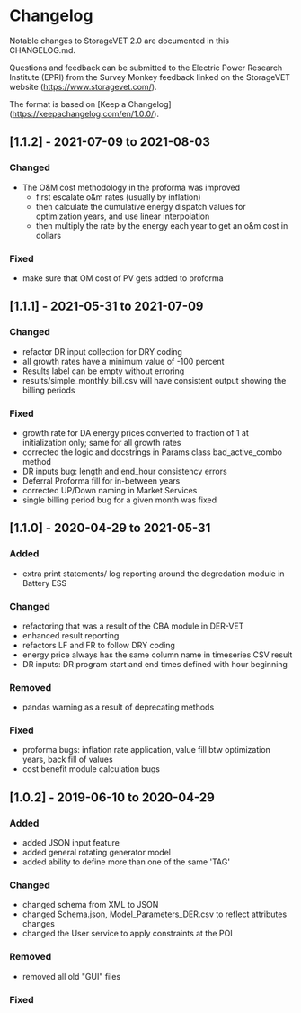 # Changelog
Notable changes to StorageVET 2.0 are documented in this CHANGELOG.md.

Questions and feedback can be submitted to the Electric Power Research Institute (EPRI) from the Survey Monkey feedback linked on the StorageVET website (https://www.storagevet.com/).

The format is based on [Keep a Changelog] (https://keepachangelog.com/en/1.0.0/).

## [1.1.2] - 2021-07-09 to 2021-08-03
### Changed
- The O&M cost methodology in the proforma was improved
  - first escalate o&m rates (usually by inflation)
  - then calculate the cumulative energy dispatch values for optimization years, and use linear interpolation
  - then multiply the rate by the energy each year to get an o&m cost in dollars

### Fixed
- make sure that OM cost of PV gets added to proforma

## [1.1.1] - 2021-05-31 to 2021-07-09
### Changed
- refactor DR input collection for DRY coding
- all growth rates have a minimum value of -100 percent
- Results label can be empty without erroring
- results/simple_monthly_bill.csv will have consistent output showing the billing periods

### Fixed
- growth rate for DA energy prices converted to fraction of 1 at initialization only; same for all growth rates
- corrected the logic and docstrings in Params class bad_active_combo method
- DR inputs bug: length and end_hour consistency errors
- Deferral Proforma fill for in-between years
- corrected UP/Down naming in Market Services
- single billing period bug for a given month was fixed

## [1.1.0] - 2020-04-29 to 2021-05-31
### Added
- extra print statements/ log reporting around the degredation module in Battery ESS

### Changed
- refactoring that was a result of the CBA module in DER-VET
- enhanced result reporting
- refactors LF and FR to follow DRY coding
- energy price always has the same column name in timeseries CSV result
- DR inputs: DR program start and end times defined with hour beginning

### Removed
- pandas warning as a result of deprecating methods

### Fixed
- proforma bugs: inflation rate application, value fill btw optimization years, back fill of values
- cost benefit module calculation bugs

## [1.0.2] - 2019-06-10 to 2020-04-29
### Added
- added JSON input feature
- added general rotating generator model
- added ability to define more than one of the same 'TAG'

### Changed
- changed schema from XML to JSON
- changed Schema.json, Model_Parameters_DER.csv to reflect attributes changes
- changed the User service to apply constraints at the POI

### Removed
- removed all old "GUI" files

### Fixed

